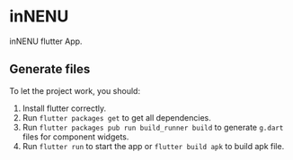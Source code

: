 # inNENU

inNENU flutter App.

## Generate files

To let the project work, you should:

1. Install flutter correctly.
1. Run `flutter packages get` to get all dependencies.
1. Run `flutter packages pub run build_runner build` to generate `g.dart` files for component widgets.
1. Run `flutter run` to start the app or `flutter build apk` to build apk file.
